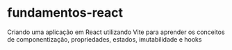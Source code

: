 # fundamentos-react
Criando uma aplicação em React utilizando Vite para aprender os conceitos de componentização, propriedades, estados, imutabilidade e hooks 
